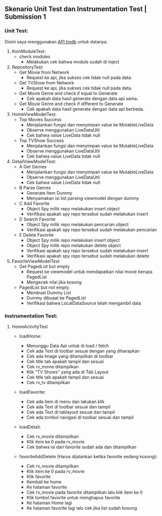 ## Skenario Unit Test dan Instrumentation Test | Submission 1

### Unit Test:
Disini saya menggunakan [API tmdb](https://developers.themoviedb.org/3) untuk datanya.  
1. KoinModuleTest:
    - check modules
        - Melakukan cek bahwa module sudah di inject
2. RepositoryTest:
    - Get Movie from Network
        - Request ke api, jika sukses cek tidak null pada data.
    - Get TVShow from Network
        - Request ke api, jika sukses cek tidak null pada data.
    - Get Movie Genre and check if equal to Generate
        - Cek apakah data hasil generate dengan data api sama.
    - Get Movie Genre and check if different to Generate
        - Cek apakah data hasil generate dengan data api berbeda.
3. HomeViewModelTest:
    - Top Movies Success
        - Menjalankan fungsi dan menyimpan value ke MutableLiveData
        - Observe menggunakan LiveDataUtil
        - Cek bahwa value LiveData tidak null
   - Top TVShow Success
        - Menjalankan fungsi dan menyimpan value ke MutableLiveData
        - Observe menggunakan LiveDataUtil
        - Cek bahwa value LiveData tidak null
4. DetailViewModelTest:
    - A Get Genres
        - Menjalankan fungsi dan menyimpan value ke MutableLiveData
        - Observe menggunakan LiveDataUtil
        - Cek bahwa value LiveData tidak null
    - B Parse Genres
        - Generate Item Dummy
        - Menyamakan isi list parsing viewmodel dengan dummy
    - C Add Favorite
        - Object Spy milik repo melakukan insert object
        - Verifikasi apakah spy repo tersebut sudah melakukan insert
    - D Search Favorite
        - Object Spy milik repo melakukan pencarian object
        - Verifikasi apakah spy repo tersebut sudah melakukan pencarian
    - E Delete Favorite
        - Object Spy milik repo melakukan insert object
        - Object Spy milik repo melakukan delete object
        - Verifikasi apakah spy repo tersebut sudah melakukan insert
        - Verifikasi apakah spy repo tersebut sudah melakukan delete
5. FavoriteViewModelTest
    - Get PagedList but empty
        - Request ke viewmodel untuk mendapatkan nilai movie berupa PagedList
        - Mengecek nilai jika kosong
    - PagedList but not empty
        - Membuat Dummy List
        - Dummy dibuaat ke PagedList
        - Verifikasi bahwa LocalDataSource telah mengambil data
        
### Instrumentation Test:
1. HomeActivityTest
    - loadHome:
        - Menunggu Data Api untuk di load / fetch
        - Cek ada Text di toolbar sesuai dengan yang diharapkan
        - Cek ada Image yang ditampilkan di toolbar
        - Cek title tab apakah tampil dan sesuai
        - Cek rv_movie ditampilkan
        - Klik "TV Shows" yang ada di Tab Layout
        - Cek title tab apakah tampil dan sesuai
        - Cek rv_tv ditampilkan        
                
    - loadFavorite:
        - Cek ada item di menu dan lakukan klik
        - Cek ada Text di toolbar sesuai dan tampil
        - Cek ada Text di tablayout sesuai dan tampil
        - Cek ada tombol navigasi di toolbar sesuai dan tampil
        
    - loadDetail:
        - Cek rv_movie ditampilkan
        - Klik item ke 0 pada rv_movie
        - Cek bahwa isi dari favorite sudah ada dan ditampilkan
        
    - favoriteAddDelete (Harus dijalankan ketika favorite sedang kosong):
        - Cek rv_movie ditampilkan
        - Klik item ke 0 pada rv_movie
        - Klik favorite
        - Kembali ke home
        - Ke halaman favorite
        - Cek rv_movie pada favorite ditampilkan lalu klik item ke 0
        - Klik tombol favorite untuk menghapus favorite
        - Ke halaman Home lagi
        - Ke halaman favorite lagi lalu cek jika list sudah kosong